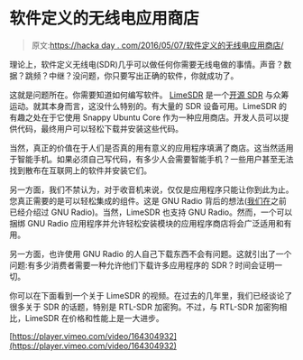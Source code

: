 # 软件定义的无线电应用商店

> 原文:[https://hacka day . com/2016/05/07/软件定义的无线电应用商店/](https://hackaday.com/2016/05/07/software-defined-radio-app-store/)

理论上，软件定义无线电(SDR)几乎可以做任何你需要无线电做的事情。声音？数据？跳频？中继？没问题，你只要写出正确的软件，你就成功了。

这就是问题所在。你需要知道如何编写软件。 [LimeSDR](https://www.crowdsupply.com/lime-micro/limesdr) 是一个[开源 SDR](https://github.com/myriadrf/LimeSDR-USB) 与众筹运动。就其本身而言，这没什么特别的。有大量的 SDR 设备可用。LimeSDR 的有趣之处在于它使用 Snappy Ubuntu Core 作为一种应用商店。开发人员可以提供代码，最终用户可以轻松下载并安装这些代码。

当然，真正的价值在于人们是否真的用有意义的应用程序填满了商店。这当然适用于智能手机。如果必须自己写代码，有多少人会需要智能手机？一些用户甚至无法找到散布在互联网上的软件并安装它们。

另一方面，我们不禁认为，对于收音机来说，仅仅是应用程序只能让你到此为止。您真正需要的是可以轻松集成的组件。这是 GNU Radio 背后的想法([我们在](http://hackaday.com/2015/11/11/getting-started-with-gnu-radio/)之前已经介绍过 GNU Radio)。当然，LimeSDR 也支持 GNU Radio。然而，一个可以捆绑 GNU Radio 应用程序并允许轻松安装模块的应用程序商店将会广泛适用和有用。

另一方面，也许使用 GNU Radio 的人自己下载东西不会有问题。这就引出了一个问题:有多少消费者需要一种允许他们下载许多应用程序的 SDR？时间会证明一切。

你可以在下面看到一个关于 LimeSDR 的视频。在过去的几年里，我们已经谈论了很多关于 SDR 的话题，特别是 RTL-SDR 加密狗。不过，与 RTL-SDR 加密狗相比，LimeSDR 在价格和性能上是一大进步。

[https://player.vimeo.com/video/164304932](https://player.vimeo.com/video/164304932)